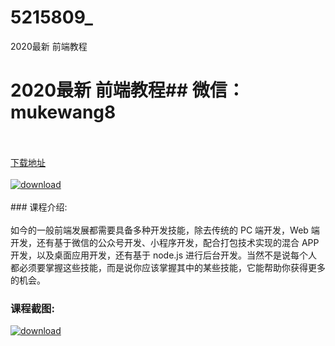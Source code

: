 # 5215809_
2020最新 前端教程
# 2020最新 前端教程## 微信：mukewang8
<br/></br>[下载地址](http://www.36tz.cn/article/5215809 "下载地址")
<br/></br>[![download](http://36tz.cn/muke_img/2020_10_2-70-300x150.png "下载地址")](http://www.36tz.cn/article/5215809 "下载地址")
<br/></br>### 课程介绍:<br/></br>如今的一般前端发展都需要具备多种开发技能，除去传统的 PC 端开发，Web 端开发，还有基于微信的公众号开发、小程序开发，配合打包技术实现的混合 APP 开发，以及桌面应用开发，还有基于 node.js 进行后台开发。当然不是说每个人都必须要掌握这些技能，而是说你应该掌握其中的某些技能，它能帮助你获得更多的机会。

### 课程截图:
[![download](http://36tz.cn/muke_img/2020_10_1-75.png "下载地址")](http://www.36tz.cn/article/5215809 "下载地址")
